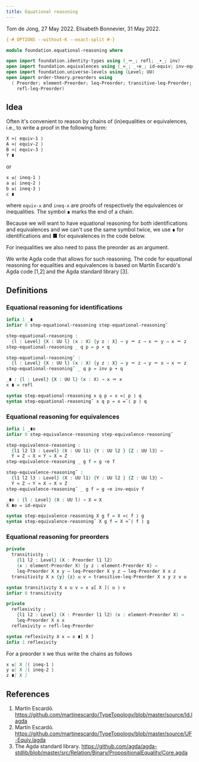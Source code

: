 ```yaml
---
title: Equational reasoning
---
```


Tom de Jong, 27 May 2022.
Elisabeth Bonnevier, 31 May 2022.

```agda
{-# OPTIONS --without-K --exact-split #-}

module foundation.equational-reasoning where

open import foundation.identity-types using (_＝_; refl; _∙_; inv)
open import foundation.equivalences using (_≃_; _∘e_; id-equiv; inv-equiv)
open import foundation.universe-levels using (Level; UU)
open import order-theory.preorders using
  ( Preorder; element-Preorder; leq-Preorder; transitive-leq-Preorder;
    refl-leq-Preorder)
```

## Idea

Often it's convenient to reason by chains of (in)equalities or equivalences,
i.e., to write a proof in the following form:

```md
X ≃⟨ equiv-1 ⟩
A ≃⟨ equiv-2 ⟩
B ≃⟨ equiv-3 ⟩
Y ∎
```

or
```md
x ≤⟨ ineq-1 ⟩
a ≤⟨ ineq-2 ⟩
b ≤⟨ ineq-3 ⟩
c ∎
```

where `equiv-x` and `ineq-x` are proofs of respectively the equivalences or
inequalities. The symbol ∎ marks the end of a chain.

Because we will want to have equational reasoning for both identifications and
equivalences and we can't use the same symbol twice, we use ∎ for
identifications and ■ for equivalences in the code below.

For inequalities we also need to pass the preorder as an argument.

We write Agda code that allows for such reasoning. The code for equational
reasoning for equalities and equivalences is based on Martín Escardó's Agda code
[1,2] and the Agda standard library [3].


## Definitions

### Equational reasoning for identifications

```agda
infix 1 _∎
infixr 0 step-equational-reasoning step-equational-reasoning˘

step-equational-reasoning :
  {l : Level} {X : UU l} (x : X) {y z : X} → y ＝ z → x ＝ y → x ＝ z
step-equational-reasoning _ q p = p ∙ q

step-equational-reasoning˘ :
  {l : Level} {X : UU l} (x : X) {y z : X} → y ＝ z → y ＝ x → x ＝ z
step-equational-reasoning˘ _ q p = inv p ∙ q

_∎ : {l : Level} {X : UU l} (x : X) → x ＝ x
x ∎ = refl

syntax step-equational-reasoning x q p = x =⟨ p ⟩ q
syntax step-equational-reasoning˘ x q p = x =˘⟨ p ⟩ q
```

### Equational reasoning for equivalences

```agda
infix 1 _∎e
infixr 0 step-equivalence-reasoning step-equivalence-reasoning˘

step-equivalence-reasoning :
  {l1 l2 l3 : Level} (X : UU l1) {Y : UU l2 } {Z : UU l3} →
  Y ≃ Z → X ≃ Y → X ≃ Z
step-equivalence-reasoning _ g f = g ∘e f

step-equivalence-reasoning˘ :
  {l1 l2 l3 : Level} (X : UU l1) {Y : UU l2 } {Z : UU l3} →
  Y ≃ Z → Y ≃ X → X ≃ Z
step-equivalence-reasoning˘ _ g f = g ∘e inv-equiv f

_∎e : {l : Level} (X : UU l) → X ≃ X
X ∎e = id-equiv

syntax step-equivalence-reasoning X g f = X ≃⟨ f ⟩ g
syntax step-equivalence-reasoning˘ X g f = X ≃˘⟨ f ⟩ g
```

### Equational reasoning for preorders

```agda
private
  transitivity :
    {l1 l2 : Level} (X : Preorder l1 l2)
    (x : element-Preorder X) {y z : element-Preorder X} →
    leq-Preorder X x y → leq-Preorder X y z → leq-Preorder X x z
  transitivity X x {y} {z} u v = transitive-leq-Preorder X x y z v u

syntax transitivity X x u v = x ≤[ X ]⟨ u ⟩ v
infixr 0 transitivity

private
  reflexivity :
    {l1 l2 : Level} (X : Preorder l1 l2) (x : element-Preorder X) →
    leq-Preorder X x x
  reflexivity = refl-leq-Preorder

syntax reflexivity X x = x ∎[ X ]
infix 1 reflexivity
```

For a preorder `X` we thus write the chains as follows

```md
x ≤[ X ]⟨ ineq-1 ⟩
y ≤[ X ]⟨ ineq-2 ⟩
z ∎[ X ]
```

## References

1. Martín Escardó. https://github.com/martinescardo/TypeTopology/blob/master/source/Id.lagda
2. Martín Escardó. https://github.com/martinescardo/TypeTopology/blob/master/source/UF-Equiv.lagda
3. The Agda standard library. https://github.com/agda/agda-stdlib/blob/master/src/Relation/Binary/PropositionalEquality/Core.agda
